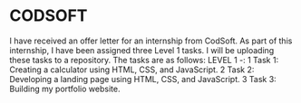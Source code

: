 # CODSOFT
I have received an offer letter for an internship from CodSoft. As part of this internship, I have been assigned three Level 1 tasks. I will be uploading these tasks to a repository. The tasks are as follows:
LEVEL 1 -:
1 Task 1: Creating a calculator using HTML, CSS, and JavaScript.
2 Task 2: Developing a landing page using HTML, CSS, and JavaScript.
3 Task 3: Building my portfolio website.
